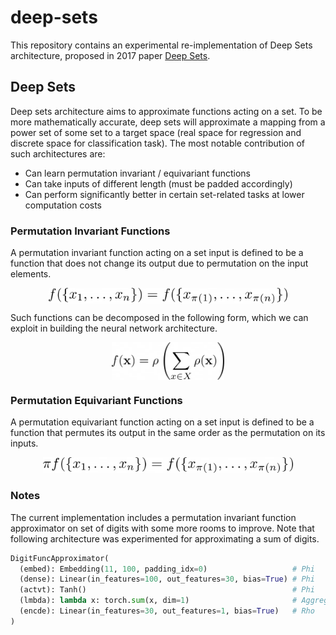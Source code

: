 # deep-sets
This repository contains an experimental re-implementation of Deep Sets architecture, proposed in 2017 paper [Deep Sets](https://arxiv.org/pdf/1703.06114.pdf). 

## Deep Sets
Deep sets architecture aims to approximate functions acting on a set. To be more mathematically accurate, deep sets will approximate a mapping from a power set of some set to a target space (real space for regression and discrete space for classification task). The most notable contribution of such architectures are:

- Can learn permutation invariant / equivariant functions
- Can take inputs of different length (must be padded accordingly)
- Can perform significantly better in certain set-related tasks at lower computation costs

### Permutation Invariant Functions
A permutation invariant function acting on a set input is defined to be a function that does not change its output due to permutation on the input elements.
<p align="center">
  <img align="center" src="https://github.com/jkgrad/deep-sets/blob/main/assets/perm-invariant.png" height="25">
</p>

Such functions can be decomposed in the following form, which we can exploit in building the neural network architecture. 
<p align="center">
  <img align="center" src="https://github.com/jkgrad/deep-sets/blob/main/assets/perm-invariant-decompose.png" height="60">
</p>

### Permutation Equivariant Functions
A permutation equivariant function acting on a set input is defined to be a function that permutes its output in the same order as the permutation on its inputs.
<p align="center">
  <img src="https://github.com/jkgrad/deep-sets/blob/main/assets/perm-equivariant.png" height="25">
</p>

### Notes
The current implementation includes a permutation invariant function approximator on set of digits with some more rooms to improve. Note that following architecture was experimented for approximating a sum of digits. 

```python
DigitFuncApproximator(
  (embed): Embedding(11, 100, padding_idx=0)                   # Phi
  (dense): Linear(in_features=100, out_features=30, bias=True) # Phi
  (actvt): Tanh()                                              # Phi
  (lmbda): lambda x: torch.sum(x, dim=1)                       # Aggregator
  (encde): Linear(in_features=30, out_features=1, bias=True)   # Rho
)
```


